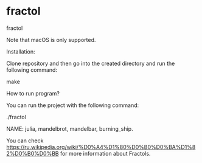 # fractol
fractol

Note that macOS is only supported.

Installation:

Clone repository and then go into the created directory and run the following command:

make

How to run program?

You can run the project with the following command:

./fractol <name>

NAME: julia, mandelbrot, mandelbar, burning_ship.

You can check https://ru.wikipedia.org/wiki/%D0%A4%D1%80%D0%B0%D0%BA%D1%82%D0%B0%D0%BB for more information about Fractols.
